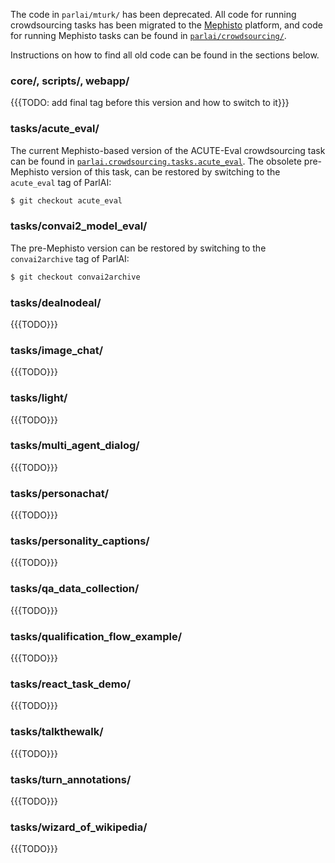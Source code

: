 The code in `parlai/mturk/` has been deprecated. All code for running crowdsourcing tasks has been migrated to the [Mephisto](https://github.com/facebookresearch/Mephisto) platform, and code for running Mephisto tasks can be found in [`parlai/crowdsourcing/`](https://github.com/facebookresearch/ParlAI/tree/master/parlai/crowdsourcing).

Instructions on how to find all old code can be found in the sections below.

### core/, scripts/, webapp/

{{{TODO: add final tag before this version and how to switch to it}}}


### tasks/acute_eval/

The current Mephisto-based version of the ACUTE-Eval crowdsourcing task can be found in [`parlai.crowdsourcing.tasks.acute_eval`](https://github.com/facebookresearch/ParlAI/tree/master/parlai/crowdsourcing/tasks/acute_eval). The obsolete pre-Mephisto version of this task, can be restored by switching to the `acute_eval` tag of ParlAI:

```bash
$ git checkout acute_eval
```


### tasks/convai2_model_eval/

The pre-Mephisto version can be restored by switching to the `convai2archive`
tag of ParlAI:

```bash
$ git checkout convai2archive
```


### tasks/dealnodeal/

{{{TODO}}}


### tasks/image_chat/

{{{TODO}}}


### tasks/light/

{{{TODO}}}


### tasks/multi_agent_dialog/

{{{TODO}}}


### tasks/personachat/

{{{TODO}}}


### tasks/personality_captions/

{{{TODO}}}


### tasks/qa_data_collection/

{{{TODO}}}


### tasks/qualification_flow_example/

{{{TODO}}}


### tasks/react_task_demo/

{{{TODO}}}


### tasks/talkthewalk/

{{{TODO}}}


### tasks/turn_annotations/

{{{TODO}}}


### tasks/wizard_of_wikipedia/

{{{TODO}}}
